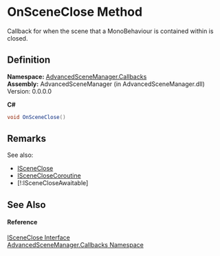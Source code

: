 # OnSceneClose Method


Callback for when the scene that a MonoBehaviour is contained within is closed.



## Definition
**Namespace:** <a href="N_AdvancedSceneManager_Callbacks">AdvancedSceneManager.Callbacks</a>  
**Assembly:** AdvancedSceneManager (in AdvancedSceneManager.dll) Version: 0.0.0.0

**C#**
``` C#
void OnSceneClose()
```



## Remarks
See also:   
  
<ul><li><a href="T_AdvancedSceneManager_Callbacks_ISceneClose">ISceneClose</a></li><li><a href="T_AdvancedSceneManager_Callbacks_ISceneCloseCoroutine">ISceneCloseCoroutine</a></li><li>[!:ISceneCloseAwaitable]</li></ul>



## See Also


#### Reference
<a href="T_AdvancedSceneManager_Callbacks_ISceneClose">ISceneClose Interface</a>  
<a href="N_AdvancedSceneManager_Callbacks">AdvancedSceneManager.Callbacks Namespace</a>  
